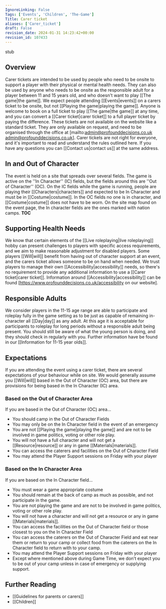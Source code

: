 ```yaml
---
IgnoreLinking: False
Tags: ['Events', 'Children', 'The-Game']
Title: Carer ticket
aliases: ['Carer_ticket']
draft: False
revision_date: 2024-01-31 14:23:42+00:00
revision_id: 107433
---
```


stub
## Overview
Carer tickets are intended to be used by people who need to be onsite to support a player with their physical or mental health needs. They can also be used by anyone who needs to be onsite as the responsible adult for a player between 11 and 15 years old, and who doesn't want to play [[The game|the game]]. 
We expect people attending [[Events|events]] on a carers ticket to be onsite, but not [[Playing the game|playing the game]]. Anyone is welcome to book on a full ticket to play [[The game|the game]] at any time, and you can convert a [[Carer ticket|carer ticket]] to a full player ticket by paying the difference.
These tickets are not available on the website like a standard ticket. They are only available on request, and need to be organised through the office at [mailto:admin@profounddecisions.co.uk admin@profounddecisions.co.uk]. Carer tickets are not right for everyone, and it's important to read and understand the rules outlined here. If you have any questions you can [[Contact us|contact us]] at the same address.
## In and Out of Character
The event is held on a site that spreads over several fields. The game is active on the ''In Character'' (IC) fields, but the fields around this are ''Out of Character'' (OC). On the IC fields while the game is running, people are playing their [[Characters|characters]] and expected to be In Character and must be in [[Costume|costume]]. In the OC fields no one is in character, and [[Costume|costume]] does not have to be worn. On the site map found on the event page, the In character fields are the ones marked with nation camps.
__TOC__
## Supporting Health Needs
We know that certain elements of the [[Live roleplaying|live roleplaying]] hobby can present challenges to players with specific access requirements, and we aim to make reasonable adjustment for disabled players. Some players [[Will|will]] benefit from having out of character support at an event, and the carers ticket allows someone to be on hand when needed. We trust players to manage their own [[Accessibility|accessibility]] needs, so there's no requirement to provide any additional information to use a [[Carer ticket|carer ticket]]. Information around [[Accessibility|accessibility]] can be found [https://www.profounddecisions.co.uk/accessibility on our website].
## Responsible Adults
We consider players in the 11-15 age range are able to participate and roleplay fully in the game setting as to be just as capable of remaining in-character all [[Day|day]] as any adult. At this age it is acceptable for participants to roleplay for long periods without a responsible adult being present. You should still be aware of what the young person is doing, and they should check in regularly with you. Further information have be found in our [[Information for 11-15 year olds]].
## Expectations
If you are attending the event using a carer ticket, there are several expectations of your behaviour while on site. We would generally assume you [[Will|will]] based in the Out of Character (OC) area, but there are provisions for being based in the In Character (IC) area.
### Based on the Out of Character Area
If you are based in the Out of Character (OC) area...
* You should camp in the Out of Character Fields
* You may only be on the In Character field in the event of an emergency
* You are not [[Playing the game|playing the game]] and are not to be involved in game politics, voting or other role play.
* You will not have a full character and will not get a [[Resource|resource]] or any in game [[Materials|materials]].
* You can access the caterers and facilities on the Out of Character Field
* You may attend the Player Support sessions on Friday with your player
### Based on the In Character Area
If you are based on the In Character field...
* You must wear a game appropriate costume
* You should remain at the back of camp as much as possible, and not participate in the game.
* You are not playing the game and are not to be involved in game politics, voting or other role play.
* You will not have a character and will not get a resource or any in game [[Materials|materials]].
* You can access the facilities on the Out of Character field or those closest to you on the In Character Field
* You can access the caterers on the Out of Character Field and eat near them or return to your camp or collect food from the caterers on the In Character field to return with to your camp.
* You may attend the Player Support sessions on Friday with your player
* Except where mentioned above during Game Time, we don’t expect you to be out of your camp unless in case of emergency or supplying support.
## Further Reading
* [[Guidelines for parents or carers]]
* [[Children]]